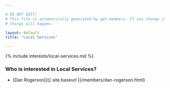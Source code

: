 ```yaml
---

# DO NOT EDIT!
# This file is automatically generated by get-members. If you change it, bad
# things will happen.

layout: default
title: "Local Services"

---
```


{% include interests/local-services.md %}

### Who is interested in Local Services?


* [Dan Rogerson]({{ site.baseurl }}/members/dan-rogerson.html)
